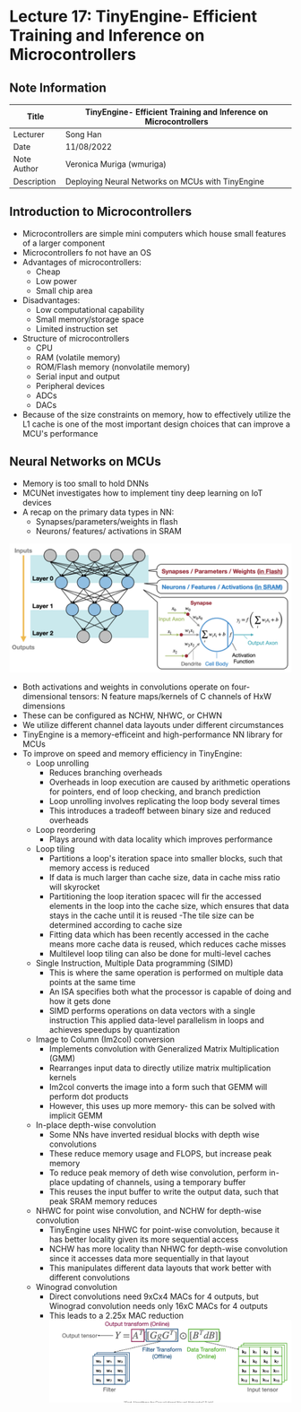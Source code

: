 # Lecture 17: TinyEngine- Efficient Training and Inference on Microcontrollers

## Note Information

| Title       | TinyEngine- Efficient Training and Inference on Microcontrollers                                                  |
|-------------|-----------------------------------------------------------------------------------------------------------------|
| Lecturer    | Song Han                                                                                                        |
| Date        | 11/08/2022                                                                                                      |
| Note Author | Veronica Muriga (wmuriga)                                                                                       |
| Description | Deploying Neural Networks on MCUs with TinyEngine |

## Introduction to Microcontrollers
- Microcontrollers are simple mini computers which house small features of a larger component
- Microcontrollers fo not have an OS
- Advantages of microcontrollers:
    - Cheap
    - Low power
    - Small chip area
- Disadvantages:
    - Low computational capability
    - Small memory/storage space
    - Limited instruction set
- Structure of microcontrollers
    - CPU
    - RAM (volatile memory)
    - ROM/Flash memory (nonvolatile memory)
    - Serial input and output
    - Peripheral devices
    - ADCs
    - DACs
- Because of the size constraints on memory, how to effectively utilize the L1 cache is one of the most important design choices that can improve a MCU's performance

## Neural Networks on MCUs
- Memory is too small to hold DNNs
- MCUNet investigates how to implement tiny deep learning on IoT devices
- A recap on the primary data types in NN:
    - Synapses/parameters/weights in flash
    - Neurons/ features/ activations in SRAM

![Neural Network basic structure](figures/lecture-17/wmuriga/nnstructure.png)

- Both activations and weights in convolutions operate on four-dimensional tensors: N feature maps/kernels of C channels of HxW dimensions
- These can be configured as NCHW, NHWC, or CHWN
- We utilize different channel data layouts under different circumstances
- TinyEngine is a memory-efficeint and high-performance NN library for MCUs
- To improve on speed and memory efficiency in TinyEngine:
    - Loop unrolling
        - Reduces branching overheads
        - Overheads in loop execution are caused by arithmetic operations for pointers, end of loop checking, and branch prediction
        - Loop unrolling involves replicating the loop body several times
        - This introduces a tradeoff between binary size and reduced overheads
    - Loop reordering
        - Plays around with data locality which improves performance
    - Loop tiling
        - Partitions a loop's iteration space into smaller blocks, such that memory access is reduced
        - If data is much larger than cache size, data in cache miss ratio will skyrocket
        - Partitioning the loop iteration spacec will fir the accessed elements in the loop into the cache size, which ensures that data stays in the cache until it is reused
        -The tile size can be determined according  to cache size
        - Fitting data which has been recently accessed in the cache means more cache data is reused, which reduces cache misses
        - Multilevel loop tiling can also be done for multi-level caches
    - Single Instruction, Multiple Data programming (SIMD)
        - This is where the same operation is performed on multiple data points at the same time
        - An ISA specifies both what the processor is capable of doing and how it gets done
        - SIMD performs operations on data vectors with a single instruction
        This applied data-level parallelism in loops and achieves speedups by quantization
    - Image to Column (Im2col) conversion
        - Implements convolution with Generalized Matrix Multiplication (GMM)
        - Rearranges input data to directly utilize matrix multiplication kernels
        - Im2col converts the image into a form such that GEMM will perform dot products
        - However, this uses up more memory- this can be solved with implicit GEMM
    - In-place depth-wise convolution
        - Some NNs have inverted residual blocks with depth wise convolutions 
        - These reduce memory usage and FLOPS, but increase peak memory
        - To reduce peak memory of deth wise convolution, perform in-place updating of channels, using a temporary buffer
        - This reuses the input buffer to write the output data, such that peak SRAM memory reduces
    - NHWC for point wise convolution, and NCHW for depth-wise convolution
        - TinyEngine uses NHWC for point-wise convolution, because it has better locality given its more sequential access
        - NCHW has more locality than NHWC for depth-wise convolution since it accesses data more sequentially in  that layout
        - This manipulates different data layouts that work better with different convolutions
    - Winograd convolution
        - Direct convolutions need 9xCx4 MACs for 4 outputs, but Winograd convolution needs only 16xC MACs for 4 outputs
        - This leads to a 2.25x MAC reduction
        ![Winograd convolution](figures/lecture-17/wmuriga/winograd.png)
    



